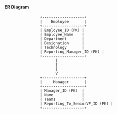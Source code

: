 #### ER Diagram

                    +-------------------+
                    |    Employee       |
                    +-------------------+
                    | Employee_ID (PK) |
                    | Employee_Name    |
                    | Department       |
                    | Designation      |
                    | Technology       |
                    | Reporting_Manager_ID (FK) |
                    +-------------------+
                           |
                           |
                           |
                           V
                    +-------------------+
                    |     Manager       |
                    +-------------------+
                    | Manager_ID (PK)  |
                    | Name             |
                    | Teams            |
                    | Reporting_To_SeniorVP_ID (FK) |
                    +-------------------+
